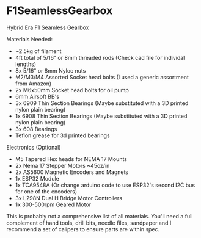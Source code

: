 # F1SeamlessGearbox
 Hybrid Era F1 Seamless Gearbox
 
 Materials Needed:
 <ul>
<li>~2.5kg of filament</li>
<li>4ft total of 5/16" or 8mm threaded rods (Check cad file for individal lengths)</li>
<li>8x 5/16" or 8mm Nyloc nuts</li>
<li>M2/M3/M4 Assorted Socket head bolts (I used a generic assortment from Amazon)</li>
<li>2x M6x50mm Socket head bolts for oil pump</li>
<li>6mm Airsoft BB's</li>
<li>3x 6909 Thin Section Bearings  (Maybe substituted with a 3D printed nylon plain bearing)</li>
<li>1x 6908 Thin Section Bearings  (Maybe substituted with a 3D printed nylon plain bearing)</li>
<li>3x 608 Bearings</li>
<li>Teflon grease for 3d printed bearings</li>
</ul>
 
 Electronics  (Optional)
 <ul>
 <li>M5 Tapered Hex heads for NEMA 17 Mounts</li>
 <li>2x Nema 17 Stepper Motors ~45oz/in</li>
 <li> 2x AS5600 Magnetic Encoders and Magnets</li>
 <li>1x ESP32 Module</li>
 <li>1x TCA9548A (Or change arduino code to use ESP32's second I2C bus for one of the encoders)</li>
 <li>3x L298N Dual H Bridge Motor Controllers</li>
  <li>1x 300-500rpm Geared Motor</li>
  </ul>
  
  This is probably not a comprehensive list of all materials.  You'll need a full complement of hand tools, drill bits, needle files, sandpaper and I recommend a set of calipers to ensure parts are within spec.
